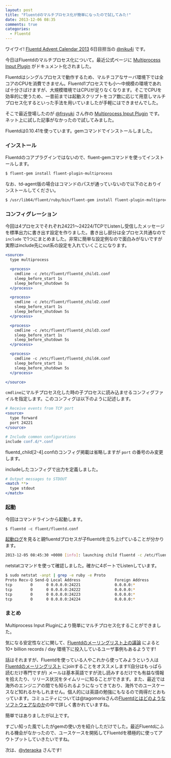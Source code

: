 ```yaml
---
layout: post
title: "Fluentdのマルチプロセス化が簡単になったので試してみた!"
date: 2013-12-06 08:35
comments: true
categories: 
  - Fluentd
---
```


ワイワイ! [Fluentd Advent Calendar 2013](http://qiita.com/advent-calendar/2013/fluentd) 6日目担当の [@niku4i](http://twitter.com/niku4i) です。

<!--more-->

今日はFluentdのマルチプロセス化について。最近公式ページに [Multiprocess Input Plugin](http://docs.fluentd.org/articles/in_multiprocess) がドキュメント化されました。

Fluentdはシングルプロセスで動作するため、マルチコアなサーバ環境下では全コアのCPUを消費できません。Fluentd1プロセスでも小〜中規模の環境であれば十分さばけますが、大規模環境ではCPUが足りなくなります。そこでCPUを効率的に使うため、一昔前までは起動スクリプトをコア数に応じて用意しマルチプロセス化するといった手法を用いていましたが手軽にはできませんでした。

そこで最近登場したのが [@frsyuki](https://twitter.com/frsyuki) さん作の [Multiprocess Input Plugin](http://docs.fluentd.org/articles/in_multiprocess) です。ネット上に試した記事がなかったので試してみました。

Fluentdは0.10.41を使っています。gemコマンドでインストールしました。

### インストール
Fluentdのコアプラグインではないので、fluent-gemコマンドを使ってインストールします。

``` bash install plugin
$ fluent-gem install fluent-plugin-multiprocess
```

なお、td-agent版の場合はコマンドのパスが通っていないので以下のとおりインストールしてください。

``` bash install plugin (td-agent user)
$ /usr/lib64/fluent/ruby/bin/fluent-gem install fluent-plugin-multiprocess
```

### コンフィグレーション

今回は4プロセスでそれぞれ24221〜24224/TCPでListenし受信したメッセージを標準出力に書き出す設定を作りました。書き出し部分は全プロセス共通なので `include` で1つにまとめました。非常に簡単な設定例なので面白みがないですが実際はinclude先にout系の設定を入れていくことになります。

``` apache /etc/fluent/fluentd.conf
<source>
  type multiprocess

  <process>
    cmdline -c /etc/fluent/fluentd_child1.conf
    sleep_before_start 1s
    sleep_before_shutdown 5s
  </process>

  <process>
    cmdline -c /etc/fluent/fluentd_child2.conf
    sleep_before_start 1s
    sleep_before_shutdown 5s
  </process>

  <process>
    cmdline -c /etc/fluent/fluentd_child3.conf
    sleep_before_start 1s
    sleep_before_shutdown 5s
  </process>

  <process>
    cmdline -c /etc/fluent/fluentd_child4.conf
    sleep_before_start 1s
    sleep_before_shutdown 5s
  </process>

</source>
```

`cmdline`にマルチプロセス化した時の子プロセスに読み込ませるコンフィグファイルを指定します。このコンフィグは以下のように記述します。

``` apache /etc/fluent/fluentd_child1.conf
# Receive events from TCP port
<source>
  type forward
  port 24221
</source>

# Include common configurations
include conf.d/*.conf
```

fluentd_child[2-4].confのコンフィグ掲載は省略しますが `port` の番号のみ変更します。

includeしたコンフィグで出力を定義しました。

``` apache /etc/fluent/conf.d/match_all.conf 
# Output messages to STDOUT
<match **>
  type stdout
</match>
```

### 起動

今回はコマンドラインから起動します。

`$ fluentd -c fluent/fluentd.conf`

[起動ログ](https://gist.github.com/niku4i/7802190)を見ると親fluentdプロセスが子fluentdを立ち上げていることが分かります。

``` bash 起動ログ抜粋
2013-12-05 08:45:30 +0000 [info]: launching child fluentd -c /etc/fluent/fluentd_child4.conf
```

netstatコマンドを使って確認しました。確かに4ポートでListenしています。
``` sh
$ sudo netstat -anpt | grep -e ruby -e Proto
Proto Recv-Q Send-Q Local Address               Foreign Address             State       PID/Program name   
tcp        0      0 0.0.0.0:24221               0.0.0.0:*                   LISTEN      25160/ruby          
tcp        0      0 0.0.0.0:24222               0.0.0.0:*                   LISTEN      25143/ruby          
tcp        0      0 0.0.0.0:24223               0.0.0.0:*                   LISTEN      25126/ruby          
tcp        0      0 0.0.0.0:24224               0.0.0.0:*                   LISTEN      25108/ruby 
```

### まとめ

Multiprocess Input Pluginにより簡単にマルチプロセス化することができました。

気になる安定性などに関して、[Fluentdのメーリングリスト上の議論](https://groups.google.com/forum/#!topic/fluentd/syXPqRAE-4w) によると 10+ billion records / day 環境下に投入しているユーザ事例もあるようです!

話はそれますが、Fluentdを使っている人やこれから使ってみようという人は [Fluentdのメーリングリスト](http://docs.fluentd.org/ja/articles/mailing-list) にjoinすることをオススメします!(自分はもっぱら読むだけ専門ですが) メールは基本英語ですが流し読みするだけでも有益な情報を拾えたり、リリース状況をタイムリーに知ることができます。また、最近では海外のエンジニアの間でも知られるようになってきており、海外でのユースケースなど知れるかもしれません。個人的には英語の勉強にもなるので両得だとおもっています。コミュニティについては@tagomorisさんの[Fluentdとはどのようなソフトウェアなのか](http://tagomoris.hatenablog.com/entry/2013/12/03/150656)の中で詳しく書かれていますね。

簡単ではありましたが以上です。

すごい知った風でしたがgemの使い方を紹介しただけでした。最近Fluentdにふれる機会がなかったので、ユースケースを開拓してFluentdを積極的に使ってアウトプットしていきたいですね。

次は、[@yteraoka](https://twitter.com/yteraoka) さんです!
